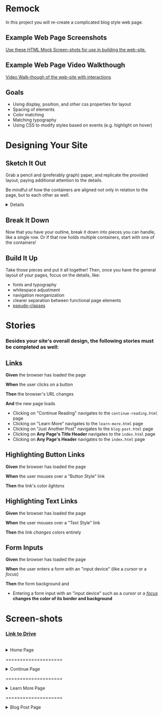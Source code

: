 # Remock

In this project you will re-create a complicated blog style web page.

## Example Web Page Screenshots

[Use these HTML Mock Screen-shots for use in building the web-site.](https://drive.google.com/drive/folders/1Y5G571wVANV62R0D_6vPe8YFQe9gAD6O?usp=sharing)

## Example Web Page Video Walkthough

[Video Walk-though of the web-site with interactions](https://drive.google.com/open?id=1XIVPNTcvcjIio1SaC2npyetsqlCvANN9)

## Goals

  * Using display, position, and other css properties for layout
  * Spacing of elements
  * Color matching
  * Matching typography
  * Using CSS to modify styles based on events (e.g. highlight on hover)

# Designing Your Site

<!--BOX-->
## Sketch It Out

Grab a pencil and (preferably graph) paper, and replicate the provided layout, paying additional attention to the details.

Be mindful of how the containers are aligned not only in relation to the page, but to each other as well.

<details>
<summary>Details</summary>
<div>
Ask yourself the following:

* What elements line up where?  
* Do they fit the full width of the page? 
* Are they centered? If so, what are they centered in relation to? 
* What is the **smallest** thing I can work on? 
* What stylings/elements can I reuse?
</div>
</details>
<!-- Make an image here>

<!--/BOX-->

<!--BOX-->
## Break It Down

Now that you have your outline, break it down into pieces you can handle, like a single row. Or if that row holds multiple containers, start with one of the containers!
<!--/BOX-->

<!--BOX-->
## Build It Up

Take those pieces and put it all together! Then, once you have the general layout of your pages, focus on the details, like:
* fonts and typography
* whitespace adjustment
* navigation reorganization
* clearer separation between functional page elements
* [pseudo-classes](https://developer.mozilla.org/en-US/docs/Web/CSS/Pseudo-classes)

<!--/BOX-->

# Stories
### Besides your site's overall design, the following stories must be completed as well:

<!--BOX-->
## Links

**Given** the browser has loaded the page

**When** the user clicks on a button

**Then** the browser's URL changes 

**And** the new page loads

- Clicking on "Continue Reading" navigates to the `continue-reading.html` page
- Clicking on "Learn More" navigates to the `learn-more.html` page
- Clicking on "Just Another Post" navigates to the `blog-post.html` page
- Clicking on **Any Page's Title Header** navigates to the `index.html` page
- Clicking on **Any Page's Header** navigates to the `index.html` page

<!--/BOX-->

<!--BOX-->
## Highlighting Button Links

**Given** the browser has loaded the page

**When** the user mouses over a "Button Style" link

**Then** the link's color *lightens*

<!--/BOX-->

<!--BOX-->
## Highlighting Text Links

**Given** the browser has loaded the page

**When** the user mouses over a "Text Style" link

**Then** the link *changes* colors entirely

<!--/BOX-->

<!--BOX-->
## Form Inputs

**Given** the browser has loaded the page

**When** the user enters a form with an "input device" (like a *cursor* or a *focus*) 

**Then** the form background and 
- Entering a form input with an "input device" such as a *cursor* or a *[focus](https://developer.mozilla.org/en-US/docs/Web/CSS/:focus)* **changes the color of its border and background**

<!--/BOX-->


# Screen-shots 
### [Link to Drive](https://drive.google.com/drive/folders/1Y5G571wVANV62R0D_6vPe8YFQe9gAD6O?usp=sharing)
<br>

<details>
<summary>Home Page</summary>
<div>

![](/images/home-1.png)
![](/images/home-2.png)
![](/images/home-3.png)
![](/images/home-4.png)

</div>
</details>

====================

<details>
<summary>Continue Page</summary>
<div>
![](/images/right-1.png)
![](/images/right-2.png)
![](/images/right-3.png)
</div>
</details>

====================


<details>
<summary>Learn More Page</summary>
<div>

![](/images/left-1.png)
![](/images/left-2.png)
![](/images/left-3.png)

</div>
</details>

====================

<details>
<summary>Blog Post Page</summary>
<div>

![](/images/none-1.png)
![](/images/none-2.png)
</div>
</details>



